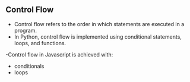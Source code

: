 ## Control Flow
- Control flow refers to the order in which statements are executed in a program.
- In Python, control flow is implemented using conditional statements, loops, and functions. 

-Control flow in Javascript is achieved with:
- conditionals
- loops